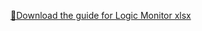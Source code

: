[📄Download the guide for Logic Monitor xlsx](https://github.com/user-attachments/files/20266031/LogicMonitor_Alert_Tuning_Guide.xlsx)

